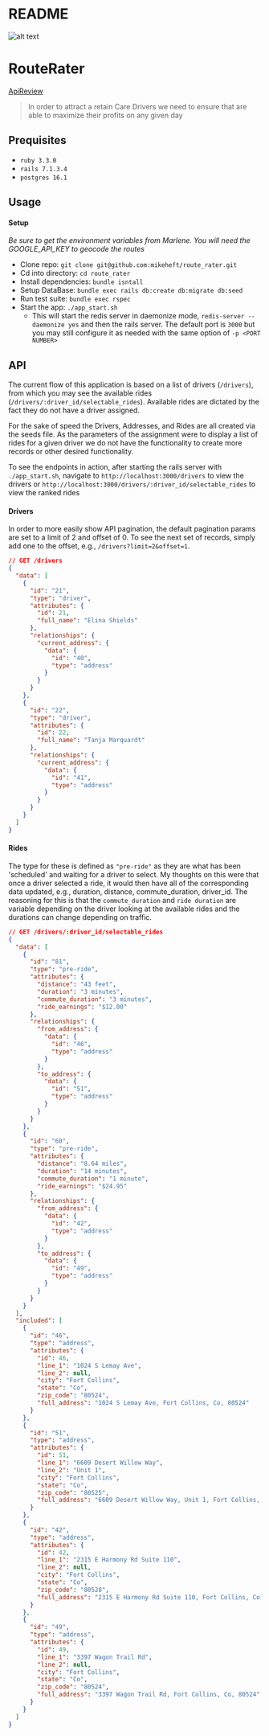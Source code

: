 # README
![alt text](logo_2x.png)

# RouteRater

[ApiReview](https://docs.google.com/document/d/1EIruijeCCnIcu7I0AWO1ic397ll4yv2Fh5NWU4cgFlY/edit#heading=h.mqfjv3fbg3fa)

> In order to attract a retain Care Drivers we need to ensure that are able to maximize their profits on any given day

## Prequisites
- `ruby 3.3.0`
- `rails 7.1.3.4`
- `postgres 16.1`

## Usage
#### Setup
_Be sure to get the environment variables from Marlene. You will need the GOOGLE_API_KEY to geocode the routes_

- Clone repo: `git clone git@github.com:mikeheft/route_rater.git`
- Cd into directory: `cd route_rater`
- Install dependencies: `bundle isntall`
- Setup DataBase: `bundle exec rails db:create db:migrate db:seed`
- Run test suite: `bundle exec rspec`
- Start the app: `./app_start.sh`
    - This will start the redis server in daemonize mode, `redis-server --daemonize yes` and then the rails server. The default port is `3000` but you may still configure it as needed with the same option of `-p <PORT NUMBER>`

## API

The current flow of this application is based on a list of drivers (`/drivers`), from which you may see the available rides (`/drivers/:driver_id/selectable_rides`). Available rides are dictated by the fact they do not have a driver assigned.

For the sake of speed the Drivers, Addresses, and Rides are all created via the seeds file. As the parameters of the assignment were to display a list of rides for a given driver we do not have the functionality to create more records or other desired functionality.

To see the endpoints in action, after starting the rails server with `./app_start.sh`, navigate to `http://localhost:3000/drivers` to view the drivers or `http://localhost:3000/drivers/:driver_id/selectable_rides` to view the ranked rides

#### Drivers
In order to more easily show API pagination, the default pagination params are set to a limit of 2 and offset of 0. To see the next set of records, simply add one to the offset, e.g., `/drivers?limit=2&offset=1`.
```json
// GET /drivers
{
  "data": [
    {
      "id": "21",
      "type": "driver",
      "attributes": {
        "id": 21,
        "full_name": "Elina Shields"
      },
      "relationships": {
        "current_address": {
          "data": {
            "id": "40",
            "type": "address"
          }
        }
      }
    },
    {
      "id": "22",
      "type": "driver",
      "attributes": {
        "id": 22,
        "full_name": "Tanja Marquardt"
      },
      "relationships": {
        "current_address": {
          "data": {
            "id": "41",
            "type": "address"
          }
        }
      }
    }
  ]
}
```

#### Rides
The type for these is defined as `"pre-ride"` as they are what has been 'scheduled' and waiting for a driver to select. My thoughts on this were that once a driver selected a ride, it would then have all of the corresponding data updated, e.g., duration, distance, commute_duration, driver_id.
The reasoning for this is that the `commute_duration` and `ride duration` are variable depending on the driver looking at the available rides and the durations can change depending on traffic.
```json
// GET /drivers/:driver_id/selectable_rides
{
  "data": [
    {
      "id": "81",
      "type": "pre-ride",
      "attributes": {
        "distance": "43 feet",
        "duration": "3 minutes",
        "commute_duration": "3 minutes",
        "ride_earnings": "$12.00"
      },
      "relationships": {
        "from_address": {
          "data": {
            "id": "46",
            "type": "address"
          }
        },
        "to_address": {
          "data": {
            "id": "51",
            "type": "address"
          }
        }
      }
    },
    {
      "id": "60",
      "type": "pre-ride",
      "attributes": {
        "distance": "8.64 miles",
        "duration": "14 minutes",
        "commute_duration": "1 minute",
        "ride_earnings": "$24.95"
      },
      "relationships": {
        "from_address": {
          "data": {
            "id": "42",
            "type": "address"
          }
        },
        "to_address": {
          "data": {
            "id": "49",
            "type": "address"
          }
        }
      }
    }
  ],
  "included": [
    {
      "id": "46",
      "type": "address",
      "attributes": {
        "id": 46,
        "line_1": "1024 S Lemay Ave",
        "line_2": null,
        "city": "Fort Collins",
        "state": "Co",
        "zip_code": "80524",
        "full_address": "1024 S Lemay Ave, Fort Collins, Co, 80524"
      }
    },
    {
      "id": "51",
      "type": "address",
      "attributes": {
        "id": 51,
        "line_1": "6609 Desert Willow Way",
        "line_2": "Unit 1",
        "city": "Fort Collins",
        "state": "Co",
        "zip_code": "80525",
        "full_address": "6609 Desert Willow Way, Unit 1, Fort Collins, Co, 80525"
      }
    },
    {
      "id": "42",
      "type": "address",
      "attributes": {
        "id": 42,
        "line_1": "2315 E Harmony Rd Suite 110",
        "line_2": null,
        "city": "Fort Collins",
        "state": "Co",
        "zip_code": "80528",
        "full_address": "2315 E Harmony Rd Suite 110, Fort Collins, Co, 80528"
      }
    },
    {
      "id": "49",
      "type": "address",
      "attributes": {
        "id": 49,
        "line_1": "3397 Wagon Trail Rd",
        "line_2": null,
        "city": "Fort Collins",
        "state": "Co",
        "zip_code": "80524",
        "full_address": "3397 Wagon Trail Rd, Fort Collins, Co, 80524"
      }
    }
  ]
}
```